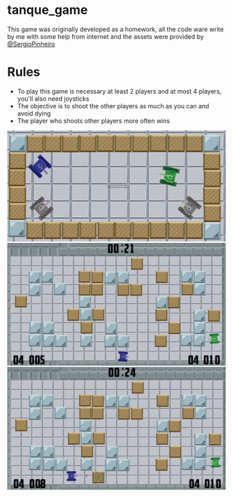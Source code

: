 # tanque_game

This game was originally developed as a homework, all the code ware write by me with some help from internet and the assets were provided by [@SergioPinheiro](https://github.com/SergioPinheiro)

# Rules

* To play this game is necessary at least 2 players and at most 4 players, you'll also need joysticks
* The objective is to shoot the other players as much as you can and avoid dying
* The player who shoots other players more often wins

![img1](img/tanque1.png)
![img2](img/tanque2.png)
![img3](img/tanque3.png)
